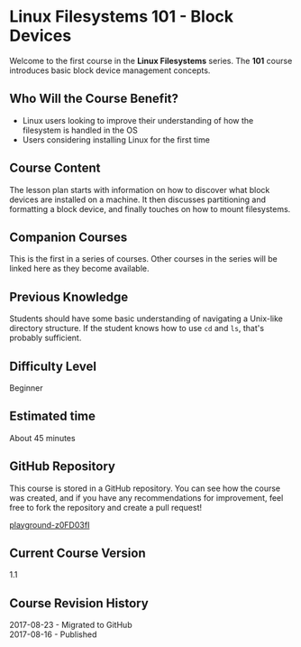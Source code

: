 # Linux Filesystems 101 - Block Devices

Welcome to the first course in the **Linux Filesystems** series. The **101** course introduces basic block device management concepts.

## Who Will the Course Benefit?
 - Linux users looking to improve their understanding of how the filesystem is handled in the OS
 - Users considering installing Linux for the first time

## Course Content
The lesson plan starts with information on how to discover what block devices are installed on a machine. It then discusses partitioning and formatting a block device, and finally touches on how to mount filesystems.

## Companion Courses
This is the first in a series of courses. Other courses in the series will be linked here as they become available.

## Previous Knowledge
Students should have some basic understanding of navigating a Unix-like directory structure. If the student knows how to use `cd` and `ls`, that's probably sufficient.

## Difficulty Level
Beginner

## Estimated time
About 45 minutes

## GitHub Repository
This course is stored in a GitHub repository. You can see how the course was created, and if you have any recommendations for improvement, feel free to fork the repository and create a pull request!

[playground-z0FD03fI](https://github.com/danBhentschel/playground-z0FD03fI)

## Current Course Version
1.1

## Course Revision History
2017-08-23 - Migrated to GitHub<br />
2017-08-16 - Published
